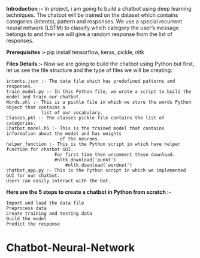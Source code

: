 
**Introduction :-**
	In project, i am going to build a chatbot using deep learning techniques.
	The chatbot will be trained on the dataset which contains categories (intents), pattern and responses. We use a special
	recurrent neural network (LSTM) to classify which category the user’s message belongs to and then we will give a random
	response from the list of responses.

**Prerequisites :-**
	pip install tensorflow, keras, pickle, nltk

**Files Details :-**
	Now we are going to build the chatbot using Python but first, let us see the file structure and the type of files
	we will be creating:
	
	intents.json :- The data file which has predefined patterns and responses.
	train_model.py :- In this Python file, we wrote a script to build the model and train our chatbot.
	Words.pkl :- This is a pickle file in which we store the words Python object that contains a
	             list of our vocabulary.
	Classes.pkl :- The classes pickle file contains the list of categories.
	Chatbot_model.h5 :- This is the trained model that contains information about the model and has weights
	                    of the neurons.
	helper_function :- This is the Python script in which have helper function for chatbot GUI.
	                  For first time then uncomment these download.
	                  #nltk.download('punkt')
                          #nltk.download('wordnet')
	chatbot_app.py :- This is the Python script in which we implemented GUI for our chatbot.
	Users can easily interact with the bot.
	
**Here are the 5 steps to create a chatbot in Python from scratch :-**

	Import and load the data file
	Preprocess data
	Create training and testing data
	Build the model
	Predict the response
# Chatbot-Neural-Network

